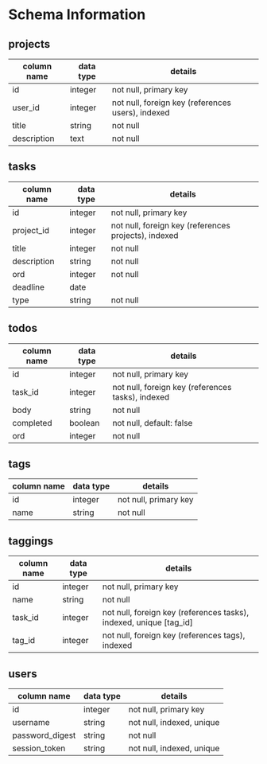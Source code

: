# Schema Information

## projects
column name | data type | details
------------|-----------|-----------------------
id          | integer   | not null, primary key
user_id     | integer   | not null, foreign key (references users), indexed
title       | string    | not null
description | text      | not null

## tasks
column name | data type | details
------------|-----------|-----------------------
id          | integer   | not null, primary key
project_id  | integer   | not null, foreign key (references projects), indexed
title       | integer   | not null
description | string    | not null
ord         | integer   | not null
deadline    | date      |
type        | string    | not null

## todos
column name | data type | details
------------|-----------|-----------------------
id          | integer   | not null, primary key
task_id     | integer   | not null, foreign key (references tasks), indexed
body        | string    | not null
completed   | boolean   | not null, default: false
ord         | integer   | not null

## tags
column name | data type | details
------------|-----------|-----------------------
id          | integer   | not null, primary key
name        | string    | not null

## taggings
column name | data type | details
------------|-----------|-----------------------
id          | integer   | not null, primary key
name        | string    | not null
task_id     | integer   | not null, foreign key (references tasks), indexed, unique [tag_id]
tag_id      | integer   | not null, foreign key (references tags), indexed

## users
column name     | data type | details
----------------|-----------|-----------------------
id              | integer   | not null, primary key
username        | string    | not null, indexed, unique
password_digest | string    | not null
session_token   | string    | not null, indexed, unique
